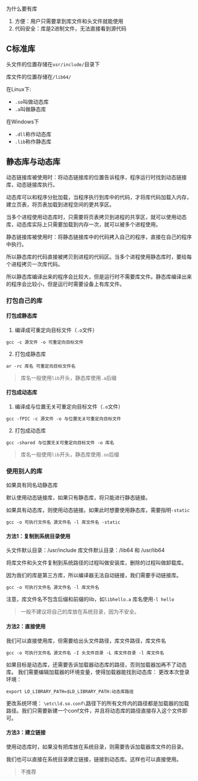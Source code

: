 为什么要有库

1. 方便：用户只需要拿到库文件和头文件就能使用
2. 代码安全：库是2进制文件，无法直接看到源代码
## C标准库

头文件的位置存储在`usr/include/`目录下

库文件的位置存储在`/lib64/`

在Linux下:
- `.so`叫做动态库
- `.a`叫做静态库

在Windows下
- `.dll`称作动态库
- `.lib`称作静态库
## 静态库与动态库


动态链接库被使用时：将动态链接库的位置告诉程序，程序运行时找到动态链接库，动态链接库执行。

动态库可以和程序分批加载，当程序执行到库中的代码，才将库代码加载入内存，建立页表，将页表加载到进程空间的更共享区。

当多个进程使用动态库时，只需要将页表拷贝到进程的共享区，就可以使用动态库，动态库实际上只需要加载到内存一次，就可以被多个进程使用。

静态链接库被使用时：将静态链接库中的代码拷入自己的程序，直接在自己的程序中执行。

所以静态库的代码直接被拷贝到进程的代码区。当多个进程使用静态库时，要给每个进程拷贝一次库代码。

所以静态库编译出来的程序会比较大，但是运行时不需要库文件。静态库编译出来的程序会比较小，但是运行时需要设备上有库文件。

### 打包自己的库

#### 打包成静态库

1. 编译成可重定向目标文件（`.o`文件）
```shell
gcc -c 源文件 -o 可重定向目标文件
```
2. 打包成静态库
```shell
ar -rc 库名 可重定向目标文件名
```
> 库名一般使用`lib`开头，静态库使用`.a`后缀

#### 打包成动态库

1. 编译成与位置无关可重定向目标文件（`.o`文件）
```shell
gcc -fPIC -c 源文件 -o 与位置无关可重定向目标文件
```
2. 打包成动态库
```shell
gcc -shared 与位置无关可重定向目标文件 -o 库名
```
> 库名一般使用`lib`开头，静态库使用`.so`后缀
### 使用别人的库

如果具有同名动静态库

默认使用动态链接库，如果只有静态库，将只能进行静态链接。

如果具有动态库，则使用动态链接。如果此时想要使用静态库，需要指明`-static`

```shell
gcc -o 可执行文件名 源文件名 -l 库文件名 -static
```

#### 方法1：复制到系统目录使用
头文件默认目录：/usr/include
库文件默认目录：/lib64 和 /usr/lib64

将库文件和头文件复制到系统路径的过程叫做安装库，删除的过程叫做卸载库。

因为我们的库是第三方库，所以编译器无法自动链接，我们需要手动链接库。

```shell
gcc -o 可执行文件名 源文件名 -l 库文件名
```

注意，库文件名不包含后缀和前缀的lib，如`libhello.a` 库名使用`-l hello`

> 一般不建议将自己的库放在系统目录，因为不安全。

#### 方法2：直接使用

我们可以直接使用库，但需要给出头文件路径，库文件路径，库文件名

```shell
gcc -o 可执行文件名 源文件名 -I 头文件目录 -L 库文件目录 -l 库文件名
```

如果目标是动态库，还需要告诉加载器动态库的路径，否则加载器加再不了动态库。
我们需要编辑加载器的环境变量，使得加载器能找到动态库：
更改本次登录环境：
```shell
export LD_LIBRARY_PATH=$LD_LIBRARY_PATH:动态库路径
```
更改系统环境：
`\etc\ld.so.conf\`路径下的所有文件内的路径都是加载器的加载路径。我们只需要新建一个conf文件，并且将动态库的路径直接存入这个文件即可。

#### 方法3：建立链接

使用动态库时，如果没有把库放在系统目录，则需要告诉加载器库文件的目录。

我们也可以直接在系统目录建立链接，链接到动态库。这样也可以直接使用。

> 不推荐
